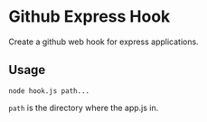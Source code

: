 Github Express Hook
===================

Create a github web hook for express applications.

Usage
-----

    node hook.js path...

`path` is the directory where the app.js in.